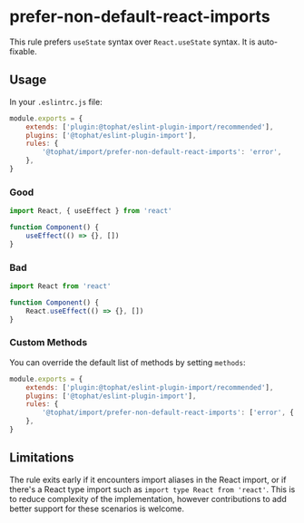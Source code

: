 # prefer-non-default-react-imports

This rule prefers `useState` syntax over `React.useState` syntax. It is auto-fixable.

## Usage

In your `.eslintrc.js` file:

```js
module.exports = {
    extends: ['plugin:@tophat/eslint-plugin-import/recommended'],
    plugins: ['@tophat/eslint-plugin-import'],
    rules: {
        '@tophat/import/prefer-non-default-react-imports': 'error',
    },
}
```

### Good

```js
import React, { useEffect } from 'react'

function Component() {
    useEffect(() => {}, [])
}
```

### Bad

```js
import React from 'react'

function Component() {
    React.useEffect(() => {}, [])
}
```

### Custom Methods

You can override the default list of methods by setting `methods`:

```js
module.exports = {
    extends: ['plugin:@tophat/eslint-plugin-import/recommended'],
    plugins: ['@tophat/eslint-plugin-import'],
    rules: {
        '@tophat/import/prefer-non-default-react-imports': ['error', { methods: ['useEffect'] }],
    },
}
```

## Limitations

The rule exits early if it encounters import aliases in the React import, or if there's a React type import such as `import type React from 'react'`. This is to reduce complexity of the implementation, however contributions to add better support for these scenarios is welcome.
